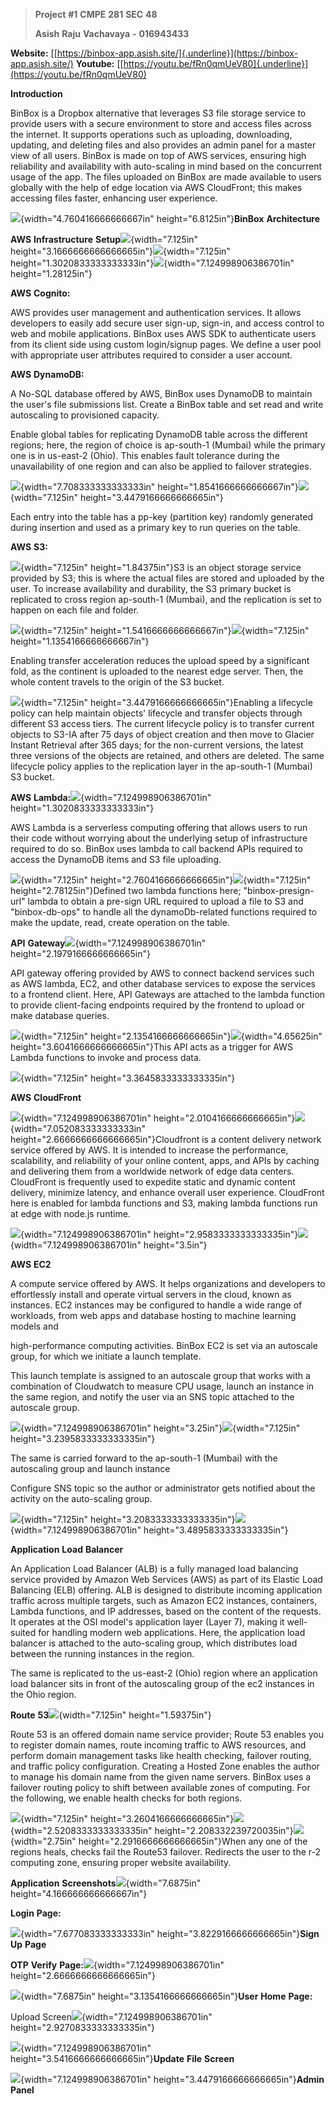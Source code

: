 > **Project** **#1** **CMPE** **281** **SEC** **48**
>
> **Asish** **Raju** **Vachavaya** **-** **016943433**

**Website:**
[[https://binbox-app.asish.site/]{.underline}](https://binbox-app.asish.site/)
**Youtube:**
[[https://youtu.be/fRn0qmUeV80]{.underline}](https://youtu.be/fRn0qmUeV80)

**Introduction**

BinBox is a Dropbox alternative that leverages S3 file storage service
to provide users with a secure environment to store and access files
across the internet. It supports operations such as uploading,
downloading, updating, and deleting files and also provides an admin
panel for a master view of all users. BinBox is made on top of AWS
services, ensuring high reliability and availability with auto-scaling
in mind based on the concurrent usage of the app. The files uploaded on
BinBox are made available to users globally with the help of edge
location via AWS CloudFront; this makes accessing files faster,
enhancing user experience.

![](./4ulxjh2g.png){width="4.760416666666667in"
height="6.8125in"}**BinBox** **Architecture**

**AWS** **Infrastructure**
**Setup**![](./w3eys03q.png){width="7.125in"
height="3.1666666666666665in"}![](./vqqozr21.png){width="7.125in"
height="1.3020833333333333in"}![](./ydd0t45a.png){width="7.124998906386701in"
height="1.28125in"}

**AWS** **Cognito:**

AWS provides user management and authentication services. It allows
developers to easily add secure user sign-up, sign-in, and access
control to web and mobile applications. BinBox uses AWS SDK to
authenticate users from its client side using custom login/signup pages.
We define a user pool with appropriate user attributes required to
consider a user account.

**AWS** **DynamoDB:**

A No-SQL database offered by AWS, BinBox uses DynamoDB to maintain the
user's file submissions list. Create a BinBox table and set read and
write autoscaling to provisioned capacity.

Enable global tables for replicating DynamoDB table across the different
regions; here, the region of choice is ap-south-1 (Mumbai) while the
primary one is in us-east-2 (Ohio). This enables fault tolerance during
the unavailability of one region and can also be applied to failover
strategies.

![](./1l2bzc5p.png){width="7.708333333333333in"
height="1.8541666666666667in"}![](./sh5buglg.png){width="7.125in"
height="3.4479166666666665in"}

Each entry into the table has a pp-key (partition key) randomly
generated during insertion and used as a primary key to run queries on
the table.

**AWS** **S3:**

![](./23npj52f.png){width="7.125in" height="1.84375in"}S3 is an
object storage service provided by S3; this is where the actual files
are stored and uploaded by the user. To increase availability and
durability, the S3 primary bucket is replicated to cross region
ap-south-1 (Mumbai), and the replication is set to happen on each file
and folder.

![](./31ke1smi.png){width="7.125in"
height="1.5416666666666667in"}![](./g55dndo1.png){width="7.125in"
height="1.1354166666666667in"}

Enabling transfer acceleration reduces the upload speed by a significant
fold, as the continent is uploaded to the nearest edge server. Then, the
whole content travels to the origin of the S3 bucket.

![](./jw2hadcf.png){width="7.125in"
height="3.4479166666666665in"}Enabling a lifecycle policy can help
maintain objects\' lifecycle and transfer objects through different S3
access tiers. The current lifecycle policy is to transfer current
objects to S3-IA after 75 days of object creation and then move to
Glacier Instant Retrieval after 365 days; for the non-current versions,
the latest three versions of the objects are retained, and others are
deleted. The same lifecycle policy applies to the replication layer in
the ap-south-1 (Mumbai) S3 bucket.

**AWS** **Lambda:**![](./mkblwmgo.png){width="7.124998906386701in"
height="1.3020833333333333in"}

AWS Lambda is a serverless computing offering that allows users to run
their code without worrying about the underlying setup of infrastructure
required to do so. BinBox uses lambda to call backend APIs required to
access the DynamoDB items and S3 file uploading.

![](./bz21s2pb.png){width="7.125in"
height="2.7604166666666665in"}![](./ht3srzr0.png){width="7.125in"
height="2.78125in"}Defined two lambda functions here;
"binbox-presign-url" lambda to obtain a pre-sign URL required to upload
a file to S3 and "binbox-db-ops" to handle all the dynamoDb-related
functions required to make the update, read, create operation on the
table.

**API** **Gateway**![](./vakt2x15.png){width="7.124998906386701in"
height="2.1979166666666665in"}

API gateway offering provided by AWS to connect backend services such as
AWS lambda, EC2, and other database services to expose the services to a
frontend client. Here, API Gateways are attached to the lambda function
to provide client-facing endpoints required by the frontend to upload or
make database queries.

![](./uvblcvxo.png){width="7.125in"
height="2.1354166666666665in"}![](./uh0gj05h.png){width="4.65625in"
height="3.6041666666666665in"}This API acts as a trigger for AWS Lambda
functions to invoke and process data.

![](./ogm1svcu.png){width="7.125in" height="3.3645833333333335in"}

**AWS** **CloudFront**

![](./tcsbk4vb.png){width="7.124998906386701in"
height="2.0104166666666665in"}![](./3yi1sner.png){width="7.052083333333333in"
height="2.6666666666666665in"}Cloudfront is a content delivery network
service offered by AWS. It is intended to increase the performance,
scalability, and reliability of your online content, apps, and APIs by
caching and delivering them from a worldwide network of edge data
centers. CloudFront is frequently used to expedite static and dynamic
content delivery, minimize latency, and enhance overall user experience.
CloudFront here is enabled for lambda functions and S3, making lambda
functions run at edge with node.js runtime.

![](./5zrxvoyh.png){width="7.124998906386701in"
height="2.9583333333333335in"}![](./wcblzqq2.png){width="7.124998906386701in"
height="3.5in"}

**AWS** **EC2**

A compute service offered by AWS. It helps organizations and developers
to effortlessly install and operate virtual servers in the cloud, known
as instances. EC2 instances may be configured to handle a wide range of
workloads, from web apps and database hosting to machine learning models
and

high-performance computing activities. BinBox EC2 is set via an
autoscale group, for which we initiate a launch template.

This launch template is assigned to an autoscale group that works with a
combination of Cloudwatch to measure CPU usage, launch an instance in
the same region, and notify the user via an SNS topic attached to the
autoscale group.

![](./3cvtowpb.png){width="7.124998906386701in"
height="3.25in"}![](./2g22rfqn.png){width="7.125in"
height="3.2395833333333335in"}

The same is carried forward to the ap-south-1 (Mumbai) with the
autoscaling group and launch instance

Configure SNS topic so the author or administrator gets notified about
the activity on the auto-scaling group.

![](./at3j3nfq.png){width="7.125in"
height="3.2083333333333335in"}![](./enrnwmum.png){width="7.124998906386701in"
height="3.4895833333333335in"}

**Application** **Load** **Balancer**

An Application Load Balancer (ALB) is a fully managed load balancing
service provided by Amazon Web Services (AWS) as part of its Elastic
Load Balancing (ELB) offering. ALB is designed to distribute incoming
application traffic across multiple targets, such as Amazon EC2
instances, containers, Lambda functions, and IP addresses, based on the
content of the requests. It operates at the OSI model\'s application
layer (Layer 7), making it well-suited for handling modern web
applications. Here, the application load balancer is attached to the
auto-scaling group, which distributes load between the running instances
in the region.

The same is replicated to the us-east-2 (Ohio) region where an
application load balancer sits in front of the autoscaling group of the
ec2 instances in the Ohio region.

**Route** **53**![](./rumb0ac0.png){width="7.125in"
height="1.59375in"}

Route 53 is an offered domain name service provider; Route 53 enables
you to register domain names, route incoming traffic to AWS resources,
and perform domain management tasks like health checking, failover
routing, and traffic policy configuration. Creating a Hosted Zone
enables the author to manage his domain name from the given name
servers. BinBox uses a failover routing policy to shift between
available zones of computing. For the following, we enable health checks
for both regions.

![](./01ewatlm.png){width="7.125in"
height="3.2604166666666665in"}![](./orlpya45.png){width="2.5208333333333335in"
height="2.208332239720035in"}![](./pm5emca4.png){width="2.75in"
height="2.2916666666666665in"}When any one of the regions heals, checks
fail the Route53 failover. Redirects the user to the r-2 computing zone,
ensuring proper website availability.

**Application**
**Screenshots**![](./mq3a3pzo.png){width="7.6875in"
height="4.166666666666667in"}

**Login** **Page:**

![](./42jhclrk.png){width="7.677083333333333in"
height="3.8229166666666665in"}**Sign** **Up** **Page**

**OTP** **Verify**
**Page:**![](./1w5dmsie.png){width="7.124998906386701in"
height="2.6666666666666665in"}

![](./xusf5k5q.png){width="7.6875in"
height="3.1354166666666665in"}**User** **Home** **Page:**

Upload Screen![](./huivnq2c.png){width="7.124998906386701in"
height="2.9270833333333335in"}

![](./ghd1norb.png){width="7.124998906386701in"
height="3.5416666666666665in"}**Update** **File** **Screen**

![](./0bevyfoq.png){width="7.124998906386701in"
height="3.4479166666666665in"}**Admin** **Panel**
